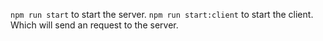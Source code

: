 `npm run start` to start the server.
`npm run start:client` to start the client. Which will send an request to the server.
